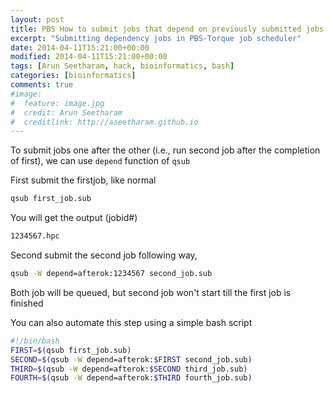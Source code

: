 ```yaml
---
layout: post
title: PBS How to submit jobs that depend on previously submitted jobs
excerpt: "Submitting dependency jobs in PBS-Torque job scheduler"
date: 2014-04-11T15:21:00+00:00
modified: 2014-04-11T15:21:00+00:00
tags: [Arun Seetharam, hack, bioinformatics, bash]
categories: [bioinformatics]
comments: true
#image:
#  feature: image.jpg
#  credit: Arun Seetharam
#  creditlink: http://aseetharam.github.io
---
```


To submit jobs one after the other (i.e., run second job after the completion of first), we can use `depend` function of `qsub`

First submit the firstjob, like normal

```bash
qsub first_job.sub
```

You will get the output (jobid#)

```bash
1234567.hpc
```

Second submit the second job following way,

```bash
qsub -W depend=afterok:1234567 second_job.sub
```

Both job will be queued, but second job won't start till the first job is finished

You can also automate this step using a simple bash script

```bash
#!/bin/bash
FIRST=$(qsub first_job.sub)
SECOND=$(qsub -W depend=afterok:$FIRST second_job.sub)
THIRD=$(qsub -W depend=afterok:$SECOND third_job.sub)
FOURTH=$(qsub -W depend=afterok:$THIRD fourth_job.sub)
```


